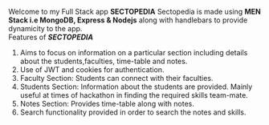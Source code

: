 Welcome to my Full Stack app <b>SECTOPEDIA</b>
Sectopedia is made using <b>MEN Stack i.e MongoDB, Express & Nodejs</b> along with handlebars to provide dynamicity to the app. </br>
Features of <b><i>SECTOPEDIA</i></b>
<ol>
  <li>Aims to focus on information on a particular section including details about the students,faculties, time-table and notes.</li>
  <li>Use of JWT and cookies for authentication.</li>
  <li>Faculty Section: Students can connect with their faculties.</li>
  <li>Students Section: Information about the students are provided. Mainly useful at times of hackathon in finding the required skills team-mate.</li>
  <li>Notes Section: Provides time-table along with notes.</li>
  <li>Search functionality  provided in order to search the notes and skills.</li>
</ol>

